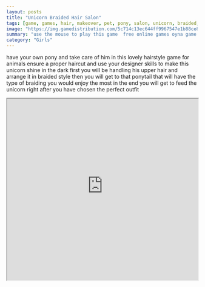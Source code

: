 ```yaml
---
layout: posts
title: "Unicorn Braided Hair Salon"
tags: [game, games, hair, makeover, pet, pony, salon, unicorn, braided, free, online, games, oyna, game, free, games, play, play, games]
image: "https://img.gamedistribution.com/5c714c13ec644ff9967547e1b88ce861.jpg"
summary: "use the mouse to play this game  free online games oyna game free games play play games"
category: "Girls"
---
```


have your own pony and take care of him in this lovely hairstyle game for animals ensure a proper haircut and use your designer skills to make this unicorn shine in the dark first you will be handling his upper hair and arrange it in braided style then you will get to that ponytail that will have the type of braiding you would enjoy the most in the end you will get to feed the unicorn right after you have chosen the perfect outfit

<iframe width="100%" height="480px;" src="https://flash.gamedistribution.com?game=5c714c13ec644ff9967547e1b88ce861"></iframe>